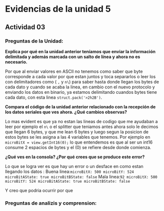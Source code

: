 
# Evidencias de la unidad 5

## Actividad 03

### Preguntas de la Unidad:

**Explica por qué en la unidad anterior teníamos que enviar la información delimitada y además marcada con un salto de línea y ahora no es necesario.**

Por que al enviar valores en ASCII no tenemos como saber que byte corresponde a cada valor por que estan juntos y toca separarlos o leer los con delimitadores como ( `,` y `n\`) para saber hasta donde llegan los bytes de cada dato y cuando se acaba la linea, en cambio con el nuevo protocolo y enviando los datos en binario, ya estamos delimitando cuandos bytes tiene cada dato, con esta linea `struct.pack('>2h2B')`.

**Compara el código de la unidad anterior relacionado con la recepción de los datos seriales que ves ahora. ¿Qué cambios observas?**

Lo mas evident es que ya no estan las lineas de codigo que me ayudaban a leer por ejemplo el `n\` o el splitter que teniamos antes ahora solo le decimos que llegan 6 bytes, y que me lean 6 bytes y luego segun la posicion de estos bytes se les asigna a las 4 variables que tenemos. Por ejemplo en `microBitX = view.getInt16(0);` lo que entendemos es que al ser un int16 consume 2 espacios de bytes y el (0) se refiere desde donde comienza.

**¿Qué ves en la consola? ¿Por qué crees que se produce este error?**

Lo que se logra ver es que hay un error o un desface en como estan llegando los datos :
Buena linea:`microBitX: 500 microBitY: 524 microBitAState: true microBitBState: false`
Mala linea:`92 microBitX: 500 microBitY: 524 microBitAState: true microBitBState: false`

Y creo que podria ocurrir por que 



### Preguntas de analizis y comprension:


